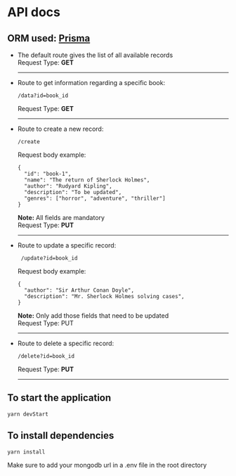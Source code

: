 # API docs
## ORM used: [Prisma](https://www.prisma.io/docs)
- The default route gives the list of all available records<br/>
  Request Type: **GET**
  <hr/>
- Route to get information regarding a specific book:

      /data?id=book_id
  Request Type: **GET**
  <hr/>
- Route to create a new record:

      /create
  Request body example:

      {
        "id": "book-1",
        "name": "The return of Sherlock Holmes",
        "author": "Rudyard Kipling",
        "description": "To be updated",
        "genres": ["horror", "adventure", "thriller"]
      }
  **Note:** All fields are mandatory<br/>
  Request Type: **PUT**
  <hr/>
- Route to update a specific record:

       /update?id=book_id
  Request body example:
  
      {
        "author": "Sir Arthur Conan Doyle",
        "description": "Mr. Sherlock Holmes solving cases",
      }
  **Note:** Only add those fields that need to be updated<br/>
  Request Type: PUT
  <hr/>
- Route to delete a specific record:

      /delete?id=book_id

  Request Type: **PUT**
  <hr/>
## To start the application

    yarn devStart
## To install dependencies

    yarn install
  Make sure to add your mongodb url in a .env file in the root directory
